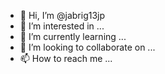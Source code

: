- 👋 Hi, I’m @jabrig13jp
- 👀 I’m interested in ...
- 🌱 I’m currently learning ...
- 💞️ I’m looking to collaborate on ...
- 📫 How to reach me ...

<!---
jabrig13jp/jabrig13jp is a ✨ special ✨ repository because its `README.md` (this file) appears on your GitHub profile.
You can click the Preview link to take a look at your changes.
--->
